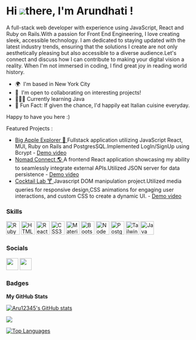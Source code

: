 Hi ![](https://user-images.githubusercontent.com/18350557/176309783-0785949b-9127-417c-8b55-ab5a4333674e.gif)there, I'm Arundhati !
===================================================================================================================================


A full-stack web developer with experience using JavaScript, React and Ruby on Rails.With a passion for Front End Engineering, I love creating sleek, accessible technology.
I am dedicated to staying updated with the latest industry trends, ensuring that the solutions I create are not only aesthetically pleasing but also accessible to a diverse audience.Let's connect and discuss how I can contribute to making your digital vision a reality.
When I'm not immersed in coding, I find great joy in reading world history.

* 🌍  I'm based in New York City
* 🤝  I'm open to collaborating on interesting projects!
* 👩🏻‍💻  Currently learning Java
* 🍕  Fun Fact: If given the chance, I'd happily eat Italian cuisine everyday.

Happy to have you here :)

Featured Projects :
<ul>
<li><a href="https://github.com/Aru12345/capstone">Big Apple Explorer 🍎 </a>Fullstack application utilizing JavaScript React, MUI, Ruby on Rails and PostgresSQL.Implemented LogIn/SignUp using Bcrypt - <a href="https://www.youtube.com/watch?v=Rg3GBEAtnic"> Demo video</a></li>
<li><a href="https://github.com/Aru12345/travelplanner">Nomad Connect 🌎 </a> A frontend React application showcasing my ability to seamlessly integrate external APIs.Utilized JSON server for data persistence - <a href="https://www.youtube.com/watch?v=JUdgY7_-qyI"> Demo video</a></li>
<li><a href="https://github.com/Aru12345/CocktailLab">Cocktail Lab 🍸 </a> Javascript DOM manipulation project.Utilized media queries for responsive design,CSS animations for engaging user interactions, and custom CSS to create a dynamic UI. - <a href="https://www.youtube.com/watch?v=WDGpsNKszWU"> Demo video</a></li>

</ul>

### Skills

<p align="left">
<a href="https://www.ruby-lang.org/en/" target="_blank" rel="noreferrer"><img src="https://raw.githubusercontent.com/danielcranney/readme-generator/main/public/icons/skills/ruby-colored.svg" width="36" height="36" alt="Ruby" /></a>
<a href="https://developer.mozilla.org/en-US/docs/Glossary/HTML5" target="_blank" rel="noreferrer"><img src="https://raw.githubusercontent.com/danielcranney/readme-generator/main/public/icons/skills/html5-colored.svg" width="36" height="36" alt="HTML5" /></a>
<a href="https://reactjs.org/" target="_blank" rel="noreferrer"><img src="https://raw.githubusercontent.com/danielcranney/readme-generator/main/public/icons/skills/react-colored.svg" width="36" height="36" alt="React" /></a>
<a href="https://www.w3.org/TR/CSS/#css" target="_blank" rel="noreferrer"><img src="https://raw.githubusercontent.com/danielcranney/readme-generator/main/public/icons/skills/css3-colored.svg" width="36" height="36" alt="CSS3" /></a>
<a href="https://mui.com/" target="_blank" rel="noreferrer"><img src="https://raw.githubusercontent.com/danielcranney/readme-generator/main/public/icons/skills/materialui-colored.svg" width="36" height="36" alt="Material UI" /></a>
<a href="https://getbootstrap.com/" target="_blank" rel="noreferrer"><img src="https://raw.githubusercontent.com/danielcranney/readme-generator/main/public/icons/skills/bootstrap-colored.svg" width="36" height="36" alt="Bootstrap" /></a>
<a href="https://nodejs.org/en/" target="_blank" rel="noreferrer"><img src="https://raw.githubusercontent.com/danielcranney/readme-generator/main/public/icons/skills/nodejs-colored.svg" width="36" height="36" alt="NodeJS" /></a>
<a href="https://www.postgresql.org/" target="_blank" rel="noreferrer"><img src="https://raw.githubusercontent.com/danielcranney/readme-generator/main/public/icons/skills/postgresql-colored.svg" width="36" height="36" alt="PostgreSQL" /></a>
<a href="https://tailwindcss.com/" target="_blank" rel="noreferrer"><img src="https://yt3.googleusercontent.com/ikv41jMTr1uHGdILrJhvbfVJcDt4oqhwApKX37TjAleF_cRPbF2W-waj7uMnS5JySvnlvAlTCg=s900-c-k-c0x00ffffff-no-rj" width="36" height="36" alt="Tailwind" /></a>
<a href="https://www.java.com/en/" target="_blank" rel="noreferrer"><img src="https://www.macworld.com/wp-content/uploads/2023/01/learn_java_on_mac.jpg?quality=50&strip=all" width="36" height="36" alt="Java" /></a>
</p>


### Socials

<p align="left"> <a href="https://www.github.com/Aru12345" target="_blank" rel="noreferrer"><img src="https://raw.githubusercontent.com/danielcranney/readme-generator/main/public/icons/socials/github.svg" width="32" height="32" /></a> <a href="http://www.medium.com/@arundhatiraicar12" target="_blank" rel="noreferrer"><img src="https://raw.githubusercontent.com/danielcranney/readme-generator/main/public/icons/socials/medium.svg" width="32" height="32" /></a></p>

### Badges

<b>My GitHub Stats</b>

<a href="http://www.github.com/Aru12345"><img src="https://github-readme-stats.vercel.app/api?username=Aru12345&show_icons=true&hide=&count_private=true&title_color=ffffff&text_color=ffffff&icon_color=0891b2&bg_color=1c1917&hide_border=true&show_icons=true" alt="Aru12345's GitHub stats" /></a>

<a href="http://www.github.com/Aru12345"><img src="https://github-readme-streak-stats.herokuapp.com/?user=Aru12345&stroke=ffffff&background=1c1917&ring=ffffff&fire=ffffff&currStreakNum=ffffff&currStreakLabel=ffffff&sideNums=ffffff&sideLabels=ffffff&dates=ffffff&hide_border=true" /></a>


<a href="https://github.com/Aru12345" align="left"><img src="https://github-readme-stats.vercel.app/api/top-langs/?username=Aru12345&langs_count=10&title_color=ffffff&text_color=ffffff&icon_color=0891b2&bg_color=1c1917&hide_border=true&locale=en&custom_title=Top%20%Languages" alt="Top Languages" /></a>
